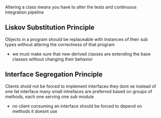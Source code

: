 Altering a class means you have to alter the tests and continuous integration pipeline 

Liskov Substitution Principle 
---
Objects in a program should be replaceable with instances of their sub types without altering the correctness of that program
- we must make sure that new derived classes are extending the base classes without changing their behavior 

Interface Segregation Principle 
---

Clients shold not be forced to implement interfaces they dont se instead of one fat interface many small intrefaces are preferred based on groups of methods, each one serving one sub module 
- no client consuming an interface should be forced to depend on methods it doesnt use

